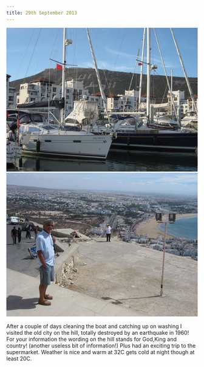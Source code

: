 ```yaml
---
title: 29th September 2013
---
```

<img class="medium-img" src="/img/Garys_photos_168.jpg" />

<img class="medium-img" src="/img/Garys_photos_166.jpg" />

After a couple of days cleaning the boat and catching up on washing I visited
the old city on the hill, totally destroyed by an earthquake in 1960! For your
information the wording on the hill stands for God,King and country! (another
useless bit of information!) Plus had an exciting trip to the supermarket.
Weather is nice and warm at 32C  gets cold at night though at least 20C.
